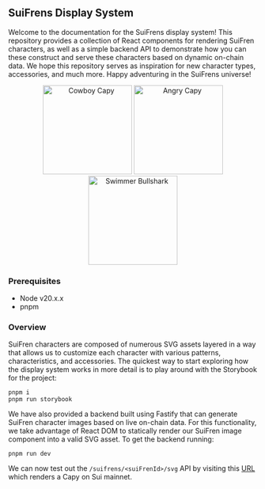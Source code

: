 ## SuiFrens Display System

Welcome to the documentation for the SuiFrens display system! This repository provides a collection of React components for rendering SuiFren characters, as well as a simple backend API to demonstrate how you can these construct and serve these characters based on dynamic on-chain data. We hope this repository serves as inspiration for new character types, accessories, and much more. Happy adventuring in the SuiFrens universe!
 
<p align="center">
<img src="https://api-mainnet.suifrens.sui.io/suifrens/0xbe52f4fb87bcd73e0e900aff827480d93707185670ea292ee0b71f1939c4f31f/svg" width="180" height="180" alt="Cowboy Capy" />

<img src="https://api-mainnet.suifrens.sui.io/suifrens/0xc74b8a4f8c424a9073e60e65bbd283027483a1c87d7481d365914ce1d763fcdf/svg" width="180" height="180" alt="Angry Capy" />

<img src="https://api-mainnet.suifrens.sui.io/suifrens/0xccca7914bb7bae704bd9bfc6c41526863ea6d70620c891aad5a06acfb5631d4e/svg" width="180" height="180" alt="Swimmer Bullshark" />
</p>

### Prerequisites

- Node v20.x.x
- pnpm

### Overview

SuiFren characters are composed of numerous SVG assets layered in a way that allows us to customize each character with various patterns, characteristics, and accessories. The quickest way to start exploring how the display system works in more detail is to play around with the Storybook for the project:

```
pnpm i
pnpm run storybook
```

We have also provided a backend built using Fastify that can generate SuiFren character images based on live on-chain data. For this functionality, we take advantage of React DOM to statically render our SuiFren image component into a valid SVG asset. To get the backend running:

```
pnpm run dev
```

We can now test out the `/suifrens/<suiFrenId>/svg` API by visiting this [URL](http://localhost:3000/suifrens/0xbe79e1415bb4fd7d0d83b325110086d7604ffeaf526dabb30380fe7ae3c51e19/svg) which renders a Capy on Sui mainnet.
